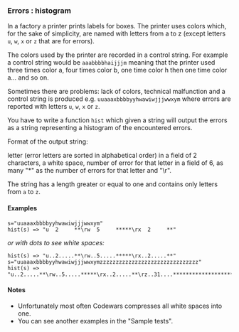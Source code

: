 ### Errors : histogram

In a factory a printer prints labels for boxes. The printer uses colors which, for the sake of simplicity, are named with letters from a to z (except letters `u`, `w`, `x` or `z` that are for errors).

The colors used by the printer are recorded in a control string. For example a control string would be `aaabbbbhaijjjm` meaning that the printer used three times color a, four times color b, one time color h then one time color a... and so on.

Sometimes there are problems: lack of colors, technical malfunction and a control string is produced e.g. `uuaaaxbbbbyyhwawiwjjjwwxym` where errors are reported with letters `u`, `w`, `x` or `z`.

You have to write a function `hist` which given a string will output the errors as a string representing a histogram of the encountered errors.

Format of the output string:

letter (error letters are sorted in alphabetical order) in a field of 2 characters, a white space, number of error for that letter in a field of 6, as many "*" as the number of errors for that letter and "\r".

The string has a length greater or equal to one and contains only letters from `a` to `z`.

#### Examples

```
s="uuaaaxbbbbyyhwawiwjjjwwxym"
hist(s) => "u  2     **\rw  5     *****\rx  2     **"
```
*or with dots to see white spaces:*
```
hist(s) => "u..2.....**\rw..5.....*****\rx..2.....**"
s="uuaaaxbbbbyyhwawiwjjjwwxymzzzzzzzzzzzzzzzzzzzzzzzzzzzzzzz"
hist(s) => "u..2.....**\rw..5.....*****\rx..2.....**\rz..31....*******************************"
```
#### Notes

- Unfortunately most often Codewars compresses all white spaces into one.
- You can see another examples in the "Sample tests".
